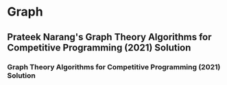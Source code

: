# Graph
## Prateek Narang's Graph Theory Algorithms for Competitive Programming (2021) Solution
### Graph Theory Algorithms for Competitive Programming (2021) Solution

